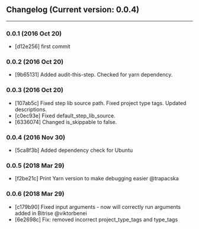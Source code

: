 ## Changelog (Current version: 0.0.4)

-----------------
### 0.0.1 (2016 Oct 20)

* [d12e256] first commit

### 0.0.2 (2016 Oct 20)

* [9b65131] Added audit-this-step. Checked for yarn dependency.

### 0.0.3 (2016 Oct 20)

* [107ab5c] Fixed step lib source path. Fixed project type tags. Updated descriptions.
* [c0ec93e] Fixed default_step_lib_source.
* [6336074] Changed is_skippable to false.

### 0.0.4 (2016 Nov 30)

* [5ca8f3b] Added dependency check for Ubuntu

### 0.0.5 (2018 Mar 29)

* [f2be21c] Print Yarn version to make debugging easier @trapacska

### 0.0.6 (2018 Mar 29)

* [c179b90] Fixed input arguments - now will correctly run arguments added in Bitrise @viktorbenei
* [6e2698c] Fix: removed incorrect project_type_tags and type_tags